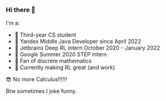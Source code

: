 ### Hi there 👋

I'm a:
- 🌈 Third-year CS student
- 🦏 Yandex Middle Java Developer since April 2022
- 🦄 Jetbrains Deep RL intern October 2020 - January 2022
- 🥦 Google Summer 2020 STEP intern
- 💚 Fan of discrete mathematics
- 🐷 Currently making RL great (and work) 

😎 No more Calculus!!!!!!

Btw sometimes I joke funny.
